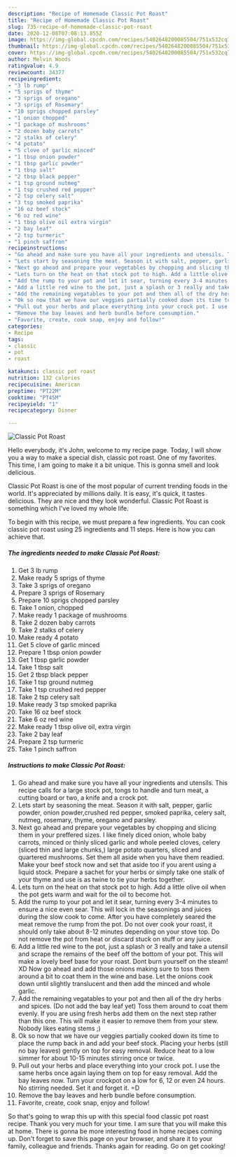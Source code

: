 ```yaml
---
description: "Recipe of Homemade Classic Pot Roast"
title: "Recipe of Homemade Classic Pot Roast"
slug: 735-recipe-of-homemade-classic-pot-roast
date: 2020-12-08T07:08:13.855Z
image: https://img-global.cpcdn.com/recipes/5402648200085504/751x532cq70/classic-pot-roast-recipe-main-photo.jpg
thumbnail: https://img-global.cpcdn.com/recipes/5402648200085504/751x532cq70/classic-pot-roast-recipe-main-photo.jpg
cover: https://img-global.cpcdn.com/recipes/5402648200085504/751x532cq70/classic-pot-roast-recipe-main-photo.jpg
author: Melvin Woods
ratingvalue: 4.9
reviewcount: 34377
recipeingredient:
- "3 lb rump"
- "5 sprigs of thyme"
- "3 sprigs of oregano"
- "3 sprigs of Rosemary"
- "10 sprigs chopped parsley"
- "1 onion chopped"
- "1 package of mushrooms"
- "2 dozen baby carrots"
- "2 stalks of celery"
- "4 potato"
- "5 clove of garlic minced"
- "1 tbsp onion powder"
- "1 tbsp garlic powder"
- "1 tbsp salt"
- "2 tbsp black pepper"
- "1 tsp ground nutmeg"
- "1 tsp crushed red pepper"
- "2 tsp celery salt"
- "3 tsp smoked paprika"
- "16 oz beef stock"
- "6 oz red wine"
- "1 tbsp olive oil extra virgin"
- "2 bay leaf"
- "2 tsp turmeric"
- "1 pinch saffron"
recipeinstructions:
- "Go ahead and make sure you have all your ingredients and utensils. This recipe calls for a large stock pot, tongs to handle and turn meat, a cutting board or two, a knife and a crock pot."
- "Lets start by seasoning the meat. Season it with salt, pepper, garlic powder, onion powder,crushed red pepper, smoked paprika, celery salt, nutmeg, rosemary, thyme, oregano and parsley."
- "Next go ahead and prepare your vegetables by chopping and slicing them in your preffered sizes. I like finely diced onion, whole baby carrots, minced or thinly sliced garlic and whole peeled cloves, celery (sliced thin and large chunks,) large potato quarters, sliced and quartered mushrooms.  Set them all aside when you have them readied. Make your beef stock now and set that aside too if you arent using a liquid stock. Prepare a sachet for your herbs or simply take one stalk of your thyme and use is as twine to tie your herbs together."
- "Lets turn on the heat on that stock pot to high. Add a little olive oil when the pot gets warm and wait for the oil to become hot."
- "Add the rump to your pot and let it sear, turning every 3-4 minutes to ensure a nice even sear. This will lock in the seasonings and juices during the slow cook to come. After you have completely seared the meat remove the rump from the pot. Do not over cook your roast, it should only take about 8-12 minutes depending on your stove top. Do not remove the pot from heat or discard stuck on stuff or any juice."
- "Add a little red wine to the pot, just a splash or 3 really and take a utensil and scrape the remains of the beef off the bottom of your pot. This will make a lovely beef base for your roast. Dont burn yourself on the steam! XD Now go ahead and add those onions making sure to toss them around a bit to coat them in the wine and base. Let the onions cook down until slightly translucent and then add the minced  and whole garlic."
- "Add the remaining vegatables to your pot and then all of the dry herbs and spices. (Do not add the bay leaf yet) Toss them around to coat them evenly. If you are using fresh herbs add them on the next step rather than this one. This will make it easier to remove them from your stew. Nobody likes eating stems ;)"
- "Ok so now that we have our veggies partially cooked down its time to place the rump back in and add your beef stock. Placing your herbs (still no bay leaves) gently on top for easy removal. Reduce heat to a low simmer for about 10-15 minutes stirring once or twice."
- "Pull out your herbs and place everything into your crock pot. I use the same herbs once again laying them on top for easy removal. Add the bay leaves now. Turn your crockpot on a low for 6, 12 or even 24 hours. No stirring needed. Set it and forget it. =D"
- "Remove the bay leaves and herb bundle before consumption."
- "Favorite, create, cook snap, enjoy and follow!"
categories:
- Recipe
tags:
- classic
- pot
- roast

katakunci: classic pot roast 
nutrition: 132 calories
recipecuisine: American
preptime: "PT22M"
cooktime: "PT45M"
recipeyield: "1"
recipecategory: Dinner

---
```



![Classic Pot Roast](https://img-global.cpcdn.com/recipes/5402648200085504/751x532cq70/classic-pot-roast-recipe-main-photo.jpg)

Hello everybody, it's John, welcome to my recipe page. Today, I will show you a way to make a special dish, classic pot roast. One of my favorites. This time, I am going to make it a bit unique. This is gonna smell and look delicious.



Classic Pot Roast is one of the most popular of current trending foods in the world. It's appreciated by millions daily. It is easy, it's quick, it tastes delicious. They are nice and they look wonderful. Classic Pot Roast is something which I've loved my whole life.


To begin with this recipe, we must prepare a few ingredients. You can cook classic pot roast using 25 ingredients and 11 steps. Here is how you can achieve that.

<!--inarticleads1-->

##### The ingredients needed to make Classic Pot Roast:

1. Get 3 lb rump
1. Make ready 5 sprigs of thyme
1. Take 3 sprigs of oregano
1. Prepare 3 sprigs of Rosemary
1. Prepare 10 sprigs chopped parsley
1. Take 1 onion, chopped
1. Make ready 1 package of mushrooms
1. Take 2 dozen baby carrots
1. Take 2 stalks of celery
1. Make ready 4 potato
1. Get 5 clove of garlic minced
1. Prepare 1 tbsp onion powder
1. Get 1 tbsp garlic powder
1. Take 1 tbsp salt
1. Get 2 tbsp black pepper
1. Take 1 tsp ground nutmeg
1. Take 1 tsp crushed red pepper
1. Take 2 tsp celery salt
1. Make ready 3 tsp smoked paprika
1. Take 16 oz beef stock
1. Take 6 oz red wine
1. Make ready 1 tbsp olive oil, extra virgin
1. Take 2 bay leaf
1. Prepare 2 tsp turmeric
1. Take 1 pinch saffron




<!--inarticleads2-->

##### Instructions to make Classic Pot Roast:

1. Go ahead and make sure you have all your ingredients and utensils. This recipe calls for a large stock pot, tongs to handle and turn meat, a cutting board or two, a knife and a crock pot.
1. Lets start by seasoning the meat. Season it with salt, pepper, garlic powder, onion powder,crushed red pepper, smoked paprika, celery salt, nutmeg, rosemary, thyme, oregano and parsley.
1. Next go ahead and prepare your vegetables by chopping and slicing them in your preffered sizes. I like finely diced onion, whole baby carrots, minced or thinly sliced garlic and whole peeled cloves, celery (sliced thin and large chunks,) large potato quarters, sliced and quartered mushrooms.  Set them all aside when you have them readied. Make your beef stock now and set that aside too if you arent using a liquid stock. Prepare a sachet for your herbs or simply take one stalk of your thyme and use is as twine to tie your herbs together.
1. Lets turn on the heat on that stock pot to high. Add a little olive oil when the pot gets warm and wait for the oil to become hot.
1. Add the rump to your pot and let it sear, turning every 3-4 minutes to ensure a nice even sear. This will lock in the seasonings and juices during the slow cook to come. After you have completely seared the meat remove the rump from the pot. Do not over cook your roast, it should only take about 8-12 minutes depending on your stove top. Do not remove the pot from heat or discard stuck on stuff or any juice.
1. Add a little red wine to the pot, just a splash or 3 really and take a utensil and scrape the remains of the beef off the bottom of your pot. This will make a lovely beef base for your roast. Dont burn yourself on the steam! XD Now go ahead and add those onions making sure to toss them around a bit to coat them in the wine and base. Let the onions cook down until slightly translucent and then add the minced  and whole garlic.
1. Add the remaining vegatables to your pot and then all of the dry herbs and spices. (Do not add the bay leaf yet) Toss them around to coat them evenly. If you are using fresh herbs add them on the next step rather than this one. This will make it easier to remove them from your stew. Nobody likes eating stems ;)
1. Ok so now that we have our veggies partially cooked down its time to place the rump back in and add your beef stock. Placing your herbs (still no bay leaves) gently on top for easy removal. Reduce heat to a low simmer for about 10-15 minutes stirring once or twice.
1. Pull out your herbs and place everything into your crock pot. I use the same herbs once again laying them on top for easy removal. Add the bay leaves now. Turn your crockpot on a low for 6, 12 or even 24 hours. No stirring needed. Set it and forget it. =D
1. Remove the bay leaves and herb bundle before consumption.
1. Favorite, create, cook snap, enjoy and follow!




So that's going to wrap this up with this special food classic pot roast recipe. Thank you very much for your time. I am sure that you will make this at home. There is gonna be more interesting food in home recipes coming up. Don't forget to save this page on your browser, and share it to your family, colleague and friends. Thanks again for reading. Go on get cooking!
